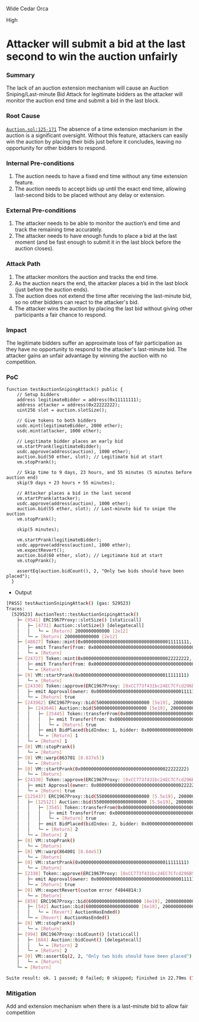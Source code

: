 Wide Cedar Orca

High

# Attacker will submit a bid at the last second to win the auction unfairly

### Summary

The lack of an auction extension mechanism will cause an Auction Sniping/Last-minute Bid Attack for legitimate bidders as the attacker will monitor the auction end time and submit a bid in the last block.

### Root Cause

[`Auction.sol:125-171`](https://github.com/sherlock-audit/2024-12-plaza-finance/blob/main/plaza-evm/src/Auction.sol#L125-171) The absence of a time extension mechanism in the auction is a significant oversight. Without this feature, attackers can easily win the auction by placing their bids just before it concludes, leaving no opportunity for other bidders to respond.

### Internal Pre-conditions

1. The auction needs to have a fixed end time without any time extension feature.
2. The auction needs to accept bids up until the exact end time, allowing last-second bids to be placed without any delay or extension.

### External Pre-conditions

1. The attacker needs to be able to monitor the auction’s end time and track the remaining time accurately.
2. The attacker needs to have enough funds to place a bid at the last moment (and be fast enough to submit it in the last block before the auction closes).

### Attack Path

1. The attacker monitors the auction and tracks the end time.
2. As the auction nears the end, the attacker places a bid in the last block (just before the auction ends).
3. The auction does not extend the time after receiving the last-minute bid, so no other bidders can react to the attacker's bid.
4. The attacker wins the auction by placing the last bid without giving other participants a fair chance to respond.

### Impact

The legitimate bidders suffer an approximate loss of fair participation as they have no opportunity to respond to the attacker's last-minute bid. The attacker gains an unfair advantage by winning the auction with no competition.

### PoC

```solidity
function testAuctionSnipingAttack() public {
    // Setup bidders
    address legitimateBidder = address(0x11111111);
    address attacker = address(0x22222222);
    uint256 slot = auction.slotSize();
    
    // Give tokens to both bidders
    usdc.mint(legitimateBidder, 2000 ether);
    usdc.mint(attacker, 1000 ether);

    // Legitimate bidder places an early bid
    vm.startPrank(legitimateBidder);
    usdc.approve(address(auction), 1000 ether);
    auction.bid(50 ether, slot); // Legitimate bid at start
    vm.stopPrank();

    // Skip time to 9 days, 23 hours, and 55 minutes (5 minutes before auction end)
    skip(9 days + 23 hours + 55 minutes);

    // Attacker places a bid in the last second
    vm.startPrank(attacker);
    usdc.approve(address(auction), 1000 ether);
    auction.bid(55 ether, slot); // Last-minute bid to snipe the auction
    vm.stopPrank();

    skip(5 minutes);

    vm.startPrank(legitimateBidder);
    usdc.approve(address(auction), 1000 ether);
    vm.expectRevert();
    auction.bid(60 ether, slot); // Legitimate bid at start
    vm.stopPrank();

    assertEq(auction.bidCount(), 2, "Only two bids should have been placed");
  }

```

- Output

```bash
[PASS] testAuctionSnipingAttack() (gas: 529523)
Traces:
  [529523] AuctionTest::testAuctionSnipingAttack()
    ├─ [9541] ERC1967Proxy::slotSize() [staticcall]
    │   ├─ [4731] Auction::slotSize() [delegatecall]
    │   │   └─ ← [Return] 2000000000000 [2e12]
    │   └─ ← [Return] 2000000000000 [2e12]
    ├─ [48627] Token::mint(0x0000000000000000000000000000000011111111, 2000000000000000000000 [2e21])
    │   ├─ emit Transfer(from: 0x0000000000000000000000000000000000000000, to: 0x0000000000000000000000000000000011111111, value: 2000000000000000000000 [2e21])
    │   └─ ← [Return] 
    ├─ [24727] Token::mint(0x0000000000000000000000000000000022222222, 1000000000000000000000 [1e21])
    │   ├─ emit Transfer(from: 0x0000000000000000000000000000000000000000, to: 0x0000000000000000000000000000000022222222, value: 1000000000000000000000 [1e21])
    │   └─ ← [Return] 
    ├─ [0] VM::startPrank(0x0000000000000000000000000000000011111111)
    │   └─ ← [Return] 
    ├─ [24330] Token::approve(ERC1967Proxy: [0xCC773f431bc24EC7Cfcd296B5364bA3eCD905E72], 1000000000000000000000 [1e21])
    │   ├─ emit Approval(owner: 0x0000000000000000000000000000000011111111, spender: ERC1967Proxy: [0xCC773f431bc24EC7Cfcd296B5364bA3eCD905E72], value: 1000000000000000000000 [1e21])
    │   └─ ← [Return] true
    ├─ [243962] ERC1967Proxy::bid(50000000000000000000 [5e19], 2000000000000 [2e12])
    │   ├─ [243646] Auction::bid(50000000000000000000 [5e19], 2000000000000 [2e12]) [delegatecall]
    │   │   ├─ [25445] Token::transferFrom(0x0000000000000000000000000000000011111111, ERC1967Proxy: [0xCC773f431bc24EC7Cfcd296B5364bA3eCD905E72], 2000000000000 [2e12])
    │   │   │   ├─ emit Transfer(from: 0x0000000000000000000000000000000011111111, to: ERC1967Proxy: [0xCC773f431bc24EC7Cfcd296B5364bA3eCD905E72], value: 2000000000000 [2e12])
    │   │   │   └─ ← [Return] true
    │   │   ├─ emit BidPlaced(bidIndex: 1, bidder: 0x0000000000000000000000000000000011111111, buyReserveAmount: 50000000000000000000 [5e19], sellCouponAmount: 2000000000000 [2e12])
    │   │   └─ ← [Return] 1
    │   └─ ← [Return] 1
    ├─ [0] VM::stopPrank()
    │   └─ ← [Return] 
    ├─ [0] VM::warp(863701 [8.637e5])
    │   └─ ← [Return] 
    ├─ [0] VM::startPrank(0x0000000000000000000000000000000022222222)
    │   └─ ← [Return] 
    ├─ [24330] Token::approve(ERC1967Proxy: [0xCC773f431bc24EC7Cfcd296B5364bA3eCD905E72], 1000000000000000000000 [1e21])
    │   ├─ emit Approval(owner: 0x0000000000000000000000000000000022222222, spender: ERC1967Proxy: [0xCC773f431bc24EC7Cfcd296B5364bA3eCD905E72], value: 1000000000000000000000 [1e21])
    │   └─ ← [Return] true
    ├─ [125437] ERC1967Proxy::bid(55000000000000000000 [5.5e19], 2000000000000 [2e12])
    │   ├─ [125121] Auction::bid(55000000000000000000 [5.5e19], 2000000000000 [2e12]) [delegatecall]
    │   │   ├─ [3545] Token::transferFrom(0x0000000000000000000000000000000022222222, ERC1967Proxy: [0xCC773f431bc24EC7Cfcd296B5364bA3eCD905E72], 2000000000000 [2e12])
    │   │   │   ├─ emit Transfer(from: 0x0000000000000000000000000000000022222222, to: ERC1967Proxy: [0xCC773f431bc24EC7Cfcd296B5364bA3eCD905E72], value: 2000000000000 [2e12])
    │   │   │   └─ ← [Return] true
    │   │   ├─ emit BidPlaced(bidIndex: 2, bidder: 0x0000000000000000000000000000000022222222, buyReserveAmount: 55000000000000000000 [5.5e19], sellCouponAmount: 2000000000000 [2e12])
    │   │   └─ ← [Return] 2
    │   └─ ← [Return] 2
    ├─ [0] VM::stopPrank()
    │   └─ ← [Return] 
    ├─ [0] VM::warp(864001 [8.64e5])
    │   └─ ← [Return] 
    ├─ [0] VM::startPrank(0x0000000000000000000000000000000011111111)
    │   └─ ← [Return] 
    ├─ [2330] Token::approve(ERC1967Proxy: [0xCC773f431bc24EC7Cfcd296B5364bA3eCD905E72], 1000000000000000000000 [1e21])
    │   ├─ emit Approval(owner: 0x0000000000000000000000000000000011111111, spender: ERC1967Proxy: [0xCC773f431bc24EC7Cfcd296B5364bA3eCD905E72], value: 1000000000000000000000 [1e21])
    │   └─ ← [Return] true
    ├─ [0] VM::expectRevert(custom error f4844814:)
    │   └─ ← [Return] 
    ├─ [859] ERC1967Proxy::bid(60000000000000000000 [6e19], 2000000000000 [2e12])
    │   ├─ [542] Auction::bid(60000000000000000000 [6e19], 2000000000000 [2e12]) [delegatecall]
    │   │   └─ ← [Revert] AuctionHasEnded()
    │   └─ ← [Revert] AuctionHasEnded()
    ├─ [0] VM::stopPrank()
    │   └─ ← [Return] 
    ├─ [994] ERC1967Proxy::bidCount() [staticcall]
    │   ├─ [684] Auction::bidCount() [delegatecall]
    │   │   └─ ← [Return] 2
    │   └─ ← [Return] 2
    ├─ [0] VM::assertEq(2, 2, "Only two bids should have been placed") [staticcall]
    │   └─ ← [Return] 
    └─ ← [Return] 

Suite result: ok. 1 passed; 0 failed; 0 skipped; finished in 22.79ms (759.82µs CPU time)
```

### Mitigation

Add and extension mechanism when there is a last-minute bid to allow fair competition 